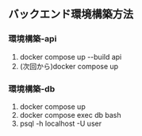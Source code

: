 ## バックエンド環境構築方法

### 環境構築-api
1. docker compose up --build api
2. (次回から)docker compose up
### 環境構築-db
1. docker compose up
2. docker compose exec db bash
3. psql -h localhost -U user